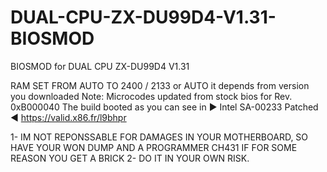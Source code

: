 # DUAL-CPU-ZX-DU99D4-V1.31-BIOSMOD
BIOSMOD for DUAL CPU ZX-DU99D4 V1.31 



RAM SET FROM AUTO TO 2400 / 2133 or AUTO it depends from version you downloaded
Note: Microcodes updated from stock bios for Rev. 0xB000040 The build booted as you can see in ► Intel SA-00233 Patched ◄ https://valid.x86.fr/l9bhpr

1- IM NOT REPONSSABLE FOR DAMAGES IN YOUR MOTHERBOARD, SO HAVE YOUR WON DUMP AND A PROGRAMMER CH431 IF FOR SOME REASON YOU GET A BRICK
2- DO IT IN YOUR OWN RISK.

